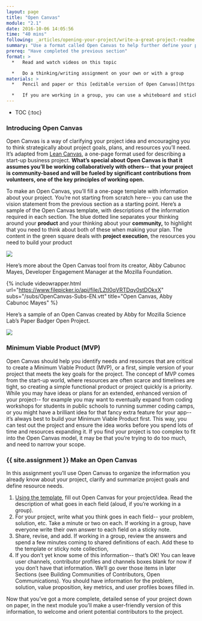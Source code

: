 ```yaml
---
layout: page
title: "Open Canvas"
module: "2.1"
date: 2016-10-06 14:05:56
time: "40 mins"
following: _articles/opening-your-project/write-a-great-project-readme.md
summary: "Use a format called Open Canvas to help further define your project goals, strategy, and needs for resources."
prereq: "Have completed the previous section"
format: >
  *   Read and watch videos on this topic

  *   Do a thinking/writing assignment on your own or with a group
materials: >
  *   Pencil and paper or this [editable version of Open Canvas](https://goo.gl/to6PYn) (if you’d like to work online)

  *   If you are working in a group, you can use a whiteboard and sticky notes so ideas can be easily shared with all members
---
```


* TOC
{:toc}

### Introducing Open Canvas

Open Canvas is a way of clarifying your project idea and encouraging you to think strategically about project goals, plans, and resources you’ll need. It’s adapted from [Lean Canvas](https://leanstack.com/lean-canvas/), a one-page format used for describing a start-up business project. **What’s special about Open Canvas is that it assumes you’ll be working collaboratively with others-- that your project is community-based and will be fueled by significant contributions from volunteers, one of the key principles of working open.**

To make an Open Canvas, you’ll fill a one-page template with information about your project. You’re not starting from scratch here-- you can use the vision statement from the previous section as a starting point. Here’s a sample of the Open Canvas template, with descriptions of the information required in each section. The blue dotted line separates your thinking around your **product** and your thinking about your **community,** to highlight that you need to think about both of these when making your plan. The content in the green square deals with **project execution**, the resources you need to build your product

![](https://lh5.googleusercontent.com/Ax42zcOiiuTTv9o5JgembXR7Z4VKVoeRQNND1RE8B6nNyKoMZCLT3OXZkiMoH4r6p5vrgXL3deO6ZuIuSHVoqSyPo7tKUF64xaPXz0Xkuifny4nKEpDb1_9JI6pm4iHakzauMfEg)

Here’s more about the Open Canvas tool from its creator, Abby Cabunoc Mayes, Developer Engagement Manager at the Mozilla Foundation.

{% include videowrapper.html
  url="https://www.filepicker.io/api/file/LZtI0qVRTDqy0stDOkxX"
  subs="/subs/OpenCanvas-Subs-EN.vtt"
  title="Open Canvas, Abby Cabunoc Mayes" %}

Here’s a sample of an Open Canvas created by Abby for Mozilla Science Lab’s Paper Badger Open Project.

![](https://lh6.googleusercontent.com/Ia3HtZ6f0MRAcD2mDzhBVnow2DNNmUNbYMgulW3qPWJN1xdjOuMdLnhePaqAEHDy39ZFojXM2OtdI8uo3QcYaxvwTz3QM9al5YEBQtkwCKKVc6azrQ4b5DPWisPiXCVHEBt6lKnG)

### Minimum Viable Product (MVP)

Open Canvas should help you identify needs and resources that are critical to create a Minimum Viable Product (MVP), or a first, simple version of your project that meets the key goals for the project. The concept of MVP comes from the start-up world, where resources are often scarce and timelines are tight, so creating a simple functional product or project quickly is a priority. While you may have ideas or plans for an extended, enhanced version of your project-- for example you may want to eventually expand from coding workshops for students in public schools to running summer coding camps, or you might have a brilliant idea for that fancy extra feature for your app-- it’s always best to build your Minimum Viable Product first. This way, you can test out the project and ensure the idea works before you spend lots of time and resources expanding it. If you find your project is too complex to fit into the Open Canvas model, it may be that you’re trying to do too much, and need to narrow your scope.

### {{ site.assignment }} Make an Open Canvas

In this assignment you’ll use Open Canvas to organize the information you already know about your project, clarify and summarize project goals and define resource needs.

1.  [Using the template](https://docs.google.com/presentation/d/1_eya6vVXpaZOpXFZsZNbVHboROI4IPWy-poCnYTNtnQ/edit#slide=id.p), fill out Open Canvas for your project/idea. Read the description of what goes in each field (aloud, if you’re working in a group).
2.  For your project, write what you think goes in each field-- your problem, solution, etc. Take a minute or two on each. If working in a group, have everyone write their own answer to each field on a sticky note.
3.  Share, revise, and add. If working in a group, review the answers and spend a few minutes coming to shared definitions of each. Add these to the template or sticky note collection,
4.  If you don’t yet know some of this information-- that’s OK! You can leave user channels, contributor profiles and channels boxes blank for now if you don’t have that information. We’ll go over those items in later Sections (see Building Communities of Contributors, Open Communications). You should have information for the problem, solution, value proposition, key metrics, and user profiles boxes filled in.

Now that you’ve got a more complete, detailed sense of your project down on paper, in the next module you’ll make a user-friendly version of this information, to welcome and orient potential contributors to the project.

